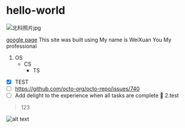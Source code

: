 # hello-world
![北科照片jpg](https://user-images.githubusercontent.com/62496238/126866000-7ca66661-44c4-4e64-9f3a-9e97a8159bd6.jpg)

[google page](https://translate.google.com/)
This site was built using 
My name is WeiXuan You
My professional
1. OS
     - CS
       - TS 
- [x] TEST
- [ ] https://github.com/octo-org/octo-repo/issues/740
- [ ] Add delight to the experience when all tasks are complete :tada:
2.test
> 123

![alt text](https://user-images.githubusercontent.com/62496238/126865719-bf1bc408-7213-4cfc-a7b8-196b462c0b93.jpg)
